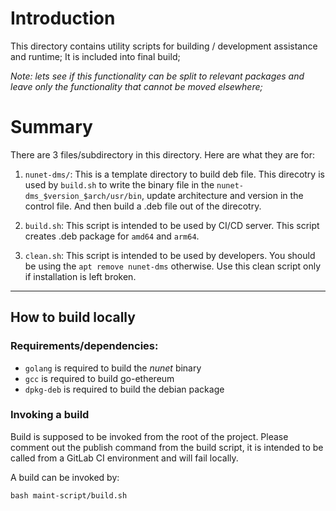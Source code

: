 # Introduction

This directory contains utility scripts for building / development assistance and runtime; It is included into final build;

_Note: lets see if this functionality can be split to relevant packages and leave only the functionality that cannot be moved elsewhere;_

# Summary

There are 3 files/subdirectory in this directory. Here are what they are for:

1. `nunet-dms/`: This is a template directory to build deb file. This direcotry is used by `build.sh` to write the binary file in the `nunet-dms_$version_$arch/usr/bin`, update architecture and version in the control file. And then build a .deb file out of the direcotry.

2. `build.sh`: This script is intended to be used by CI/CD server. This script creates .deb package for `amd64` and `arm64`.

3. `clean.sh`: This script is intended to be used by developers. You should be using the `apt remove nunet-dms` otherwise. Use this clean script only if installation is left broken.


---

## How to build locally

### Requirements/dependencies:

- `golang` is required to build the _nunet_ binary
- `gcc` is required to build go-ethereum
- `dpkg-deb` is required to build the debian package

### Invoking a build

Build is supposed to be invoked from the root of the project. Please comment out the publish command from the build script, it is intended to be called from a GitLab CI environment and will fail locally.

A build can be invoked by:

    bash maint-script/build.sh
